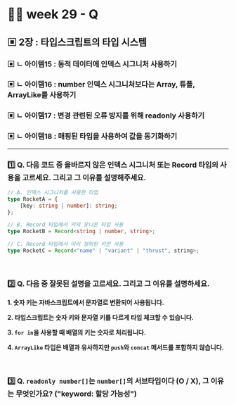 # 👨‍🏫 week 29 - Q

## ▣ 2장 : 타입스크립트의 타입 시스템

### ▣ ㄴ 아이템15 : 동적 데이터에 인덱스 시그니처 사용하기

### ▣ ㄴ 아이템16 : number 인덱스 시그니처보다는 Array, 튜플, ArrayLike를 사용하기

### ▣ ㄴ 아이템17 : 변경 관련된 오류 방지를 위해 readonly 사용하기

### ▣ ㄴ 아이템18 : 매핑된 타입을 사용하여 값을 동기화하기

---

### 1️⃣ Q. 다음 코드 중 올바르지 않은 인덱스 시그니처 또는 Record 타입의 사용을 고르세요. 그리고 그 이유를 설명해주세요.

```ts
// A. 인덱스 시그니처를 사용한 타입
type RocketA = {
    [key: string | number]: string;
};

// B. Record 타입에서 키의 유니온 타입 사용
type RocketB = Record<string | number, string>;

// C. Record 타입에서 미리 정의된 키만 사용
type RocketC = Record<"name" | "variant" | "thrust", string>;
```

<br/>

### 2️⃣ Q. 다음 중 잘못된 설명을 고르세요. 그리고 그 이유를 설명하세요.

**1. 숫자 키는 자바스크립트에서 문자열로 변환되어 사용됩니다.**

**2. 타입스크립트는 숫자 키와 문자열 키를 다르게 타입 체크할 수 있습니다.**

**3. `for in`을 사용할 때 배열의 키는 숫자로 처리됩니다.**

**4. `ArrayLike` 타입은 배열과 유사하지만 `push`와 `concat` 메서드를 포함하지 않습니다.**

<br/>

### 3️⃣ Q. `readonly number[]`는 `number[]`의 서브타입이다 (O / X), 그 이유는 무엇인가요? ("keyword: 할당 가능성")

